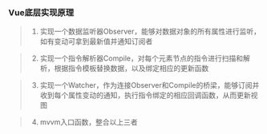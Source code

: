 ### Vue底层实现原理

>1. 实现一个数据监听器Observer，能够对数据对象的所有属性进行监听，如有变动可拿到最新值并通知订阅者

>2. 实现一个指令解析器Compile，对每个元素节点的指令进行扫描和解析，根据指令模板替换数据，以及绑定相应的更新函数

>3. 实现一个Watcher，作为连接Observer和Compile的桥梁，能够订阅并收到每个属性变动的通知，执行指令绑定的相应回调函数，从而更新视图

>4. mvvm入口函数，整合以上三者
